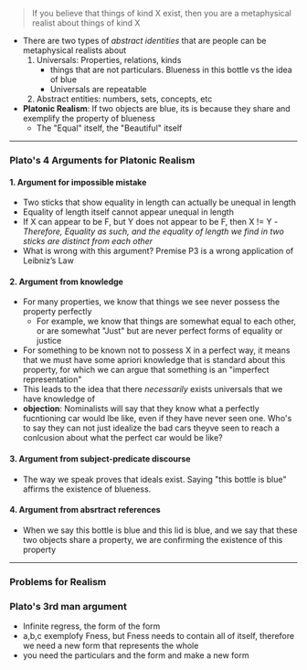 > If you believe that things of kind X exist, then you are a metaphysical realist about things of kind X 

- There are two types of *abstract identities* that are people can be metaphysical realists about
	1. Universals: Properties, relations, kinds
		- things that are not particulars. Blueness in this bottle vs the idea of blue 
		- Universals are repeatable 
	1. Abstract entities: numbers, sets, concepts, etc 
- **Platonic Realism**: If two objects are blue, its is because they share and exemplify the property of blueness 
	- The "Equal" itself, the "Beautiful" itself 
---
### Plato's 4 Arguments for Platonic Realism
#### 1. Argument for impossible mistake
- Two sticks that show equality in length can actually be unequal in length
- Equality of length itself cannot appear unequal in length 
- If X can appear to be F, but Y does not appear to be F, then X != Y
*- Therefore, Equality as such, and the equality of length we find in two sticks are distinct from each other* 
- What is wrong with this argument? Premise P3 is a wrong application of Leibniz’s Law
#### 2. Argument from knowledge
- For many properties, we know that things we see never possess the property perfectly 
	- For example, we know that things are somewhat equal to each other, or are somewhat "Just" but are never perfect forms of equality or justice
- For something to be known not to possess X in a perfect way, it means that we must have some apriori knowledge that is standard about this property, for which we can argue that something is an "imperfect representation"
- This leads to the idea that there *necessarily* exists universals that we have knowledge of 
- **objection**: Nominalists will say that they know what a perfectly fucntioning car would lbe like, even if they have never seen one. Who's to say they can not just idealize the bad cars theyve seen to reach a conlcusion about what the perfect car would be like? 
#### 3. Argument from subject-predicate discourse
- The way we speak proves that ideals exist. Saying "this bottle is blue" affirms the existence of blueness.
#### 4. Argument from absrtract references
- When we say this bottle is blue and this lid is blue, and we say that these two objects share a property, we are confirming the existence of this property
---
### Problems for Realism 

### Plato's 3rd man argument 
- Infinite regress, the form of the form 
- a,b,c exemplofy Fness, but Fness needs to contain all of itself, therefore we need a new form that represents the whole
- you need the particulars and the form and make a new form 
